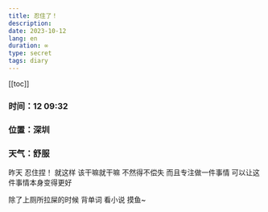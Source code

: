 ```yaml
---
title: 忍住了！
description: 
date: 2023-10-12
lang: en
duration: ∞
type: secret
tags: diary
---
```

[[toc]]

### 时间：12 09:32

### 位置：深圳

### 天气：舒服

昨天 忍住捏！ 就这样 该干嘛就干嘛 不然得不偿失 而且专注做一件事情 可以让这件事情本身变得更好

除了上厕所拉屎的时候 背单词 看小说 摸鱼~



